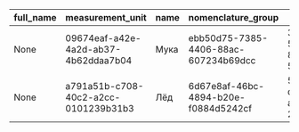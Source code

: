 |full_name|measurement_unit|name|nomenclature_group|uid|
|---------|----------------|----|------------------|---|
|None|09674eaf-a42e-4a2d-ab37-4b62ddaa7b04|Мука|ebb50d75-7385-4406-88ac-607234b69dcc|36744b56-5149-4b07-8178-5727124710f8|
|None|a791a51b-c708-40c2-a2cc-0101239b31b3|Лёд|6d67e8af-46bc-4894-b20e-f0884d5242cf|59211132-dffb-4c1f-ada7-2a2c2f14740a|
